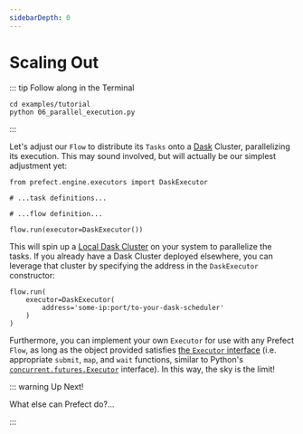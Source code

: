 ```yaml
---
sidebarDepth: 0
---
```

# Scaling Out

::: tip Follow along in the Terminal

```
cd examples/tutorial
python 06_parallel_execution.py
```

:::

Let's adjust our `Flow` to distribute its `Tasks` onto a [Dask](https://dask.org/) Cluster, parallelizing its execution. This may sound involved, but will actually be our simplest adjustment yet:

```python{1,7}
from prefect.engine.executors import DaskExecutor

# ...task definitions...

# ...flow definition...

flow.run(executor=DaskExecutor())
```

This will spin up a [Local Dask Cluster](https://docs.dask.org/en/latest/setup/single-distributed.html) on your system to parallelize the tasks. If you already have a Dask Cluster deployed elsewhere, you can leverage that cluster by specifying the address in the `DaskExecutor` constructor:

```python{3}
flow.run(
    executor=DaskExecutor(
        address='some-ip:port/to-your-dask-scheduler'
    )
)
```

Furthermore, you can implement your own `Executor` for use with any Prefect `Flow`, as long as the object provided satisfies [the `Executor` interface](https://github.com/PrefectHQ/prefect/blob/master/src/prefect/engine/executors/base.py) (i.e. appropriate `submit`, `map`, and `wait` functions, similar to Python's [`concurrent.futures.Executor`](https://docs.python.org/3/library/concurrent.futures.html#executor-objects) interface). In this way, the sky is the limit!

::: warning Up Next!

What else can Prefect do?...

:::
